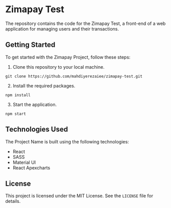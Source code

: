 # Zimapay Test

The repository contains the code for the Zimapay Test, a front-end of a web application for managing users and their transactions.

## Getting Started

To get started with the Zimapay Project, follow these steps:

1. Clone this repository to your local machine.
```angular2html
git clone https://github.com/mahdiyerezaiee/zimapay-test.git
```
2. Install the required packages.
```angular2html
npm install
```
3. Start the application.
```angular2html
npm start
```

## Technologies Used

The Project Name is built using the following technologies:

- React
- SASS
- Material UI
- React Apexcharts

## License

This project is licensed under the MIT License. See the `LICENSE` file for details.